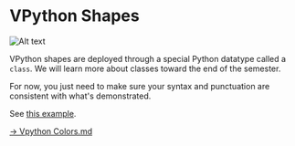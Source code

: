 # VPython Shapes

![Alt text](image-4.png)

VPython shapes are deployed through a special Python datatype called a `class`. We will learn more about classes toward the end of the semester. 

For now, you just need to make sure your syntax and punctuation are consistent with what's demonstrated.

See [this example](https://trinket.io/glowscript/dfa8dc7476). 


[-> Vpython Colors.md](/vpython-shapes-and-colors/06_vpythonColors.md)